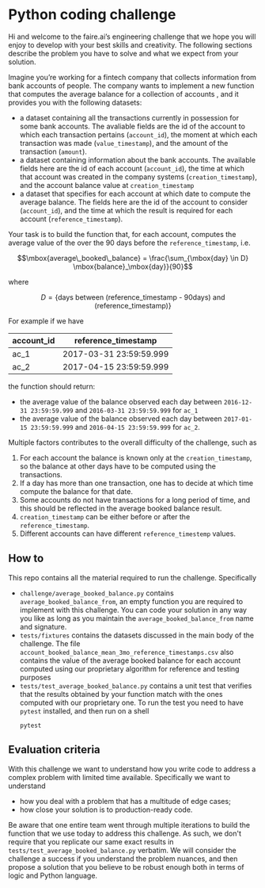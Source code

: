 # Python coding challenge

Hi and welcome to the faire.ai’s engineering challenge that we hope you will 
enjoy to develop with your best skills and creativity. The following sections 
describe the problem you have to solve and what we expect from your solution.

Imagine you’re working for a fintech company that collects information from 
bank accounts of people. The company wants to implement a new function that
computes the average balance for a collection of accounts , and it 
provides you with the following datasets:

* a dataset containing all the transactions currently in possession for 
  some bank accounts. The avaliable fields are the id of the account 
  to which each transaction pertains (`account_id`), the moment at 
  which each transaction was made (`value_timestamp`), and the amount 
  of the transaction (`amount`).
* a dataset containing information about the bank accounts. The available
  fields here are the id of each account (`account_id`), the time at 
  which that account was created in the company systems (`creation_timestamp`),
  and the account balance value at `creation_timestamp`
* a dataset that specifies for each account at which date to compute the 
  average balance. The fields here are the id of the account to consider
  (`account_id`), and the time at which the result is required for each
  account (`reference_timestamp`).

Your task is to build the function that, for each account, computes the average
value of the over the 90 days before the `reference_timestamp`, i.e.

```math
\mbox{average\_booked\_balance} = \frac{\sum_{\mbox{day} \in D} \mbox{balance}_\mbox{day}}{90}
```

where

```math
D = \{\mbox{days between (reference\_timestamp - 90days) and (reference\_timestamp)}\}
```

For example if we have

| account_id | reference_timestamp     |
|------------|-------------------------|
| ac_1       | 2017-03-31 23:59:59.999 |
| ac_2       | 2017-04-15 23:59:59.999 |

the function should return:
* the average value of the balance observed each day between 
  `2016-12-31 23:59:59.999` and `2016-03-31 23:59:59.999` for `ac_1`
* the average value of the balance observed each day between
  `2017-01-15 23:59:59.999` and `2016-04-15 23:59:59.999` for `ac_2`.

Multiple factors contributes to the overall difficulty of the challenge, such as

1. For each account the balance is known only at the `creation_timestamp`, so
   the balance at other days have to be computed using the transactions.
2. If a day has more than one transaction, one has to decide at which time 
   compute the balance for that date.
3. Some accounts do not have transactions for a long period of time, and this
   should be reflected in the average booked balance result.
4. `creation_timestamp` can be either before or after the `reference_timestamp`.
5. Different accounts can have different `reference_timestemp` values. 


## How to

This repo contains all the material required to run the challenge. Specifically

* `challenge/average_booked_balance.py` contains `average_booked_balance_from`,
  an empty function you are required to implement with this challenge. You can
  code your solution in any way you like as long as you maintain the 
  `average_booked_balance_from` name and signature.
* `tests/fixtures` contains the datasets discussed in the main body of the 
   challenge. The file 
   `account_booked_balance_mean_3mo_reference_timestamps.csv` 
   also contains the value of the average booked balance for each account 
   computed using our proprietary algorithm for reference and testing purposes
* `tests/test_average_booked_balance.py` contains a unit test that verifies
   that the results obtained by your function match with the ones computed
   with our proprietary one. To run the test you need to have `pytest` 
   installed, and then run on a shell
   ```shell
   pytest
   ```

## Evaluation criteria

With this challenge we want to understand how you write code to address a complex 
problem with limited time available. Specifically we want to understand

* how you deal with a problem that has a multitude of edge cases;
* how close your solution is to production-ready code.  

Be aware that one entire team went through multiple iterations to build
the function that we use today to address this challenge. As such, we don't
require that you replicate our same exact results in 
`tests/test_average_booked_balance.py` verbatim. We will consider the challenge
a success if you understand the problem nuances, and then propose a solution
that you believe to be robust enough both in terms of logic and Python 
language.
